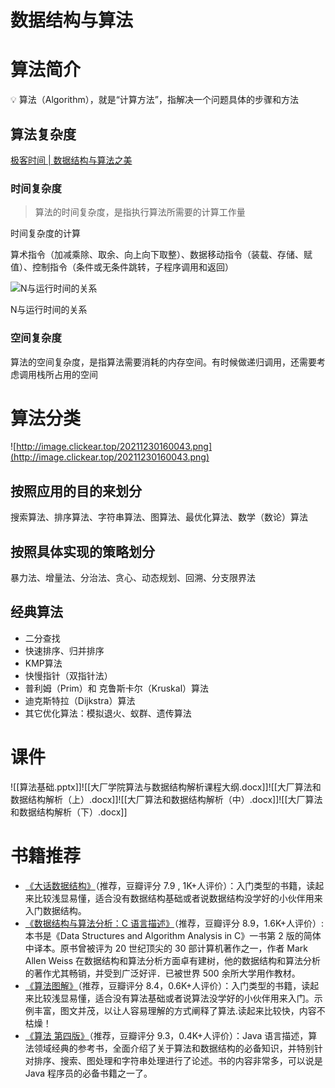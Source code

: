 # 数据结构与算法

# 算法简介

<aside> 💡 算法（Algorithm），就是“计算方法”，指解决一个问题具体的步骤和方法

</aside>

## 算法复杂度
[极客时间 | 数据结构与算法之美](https://book.clickear.top/01-%E6%95%B0%E6%8D%AE%E7%BB%93%E6%9E%84%E4%B8%8E%E7%AE%97%E6%B3%95%E4%B9%8B%E7%BE%8E/02-%E5%85%A5%E9%97%A8%E7%AF%87%20(4%E8%AE%B2)/03%E4%B8%A8%E5%A4%8D%E6%9D%82%E5%BA%A6%E5%88%86%E6%9E%90%EF%BC%88%E4%B8%8A%EF%BC%89%EF%BC%9A%E5%A6%82%E4%BD%95%E5%88%86%E6%9E%90%E3%80%81%E7%BB%9F%E8%AE%A1%E7%AE%97%E6%B3%95%E7%9A%84%E6%89%A7%E8%A1%8C%E6%95%88%E7%8E%87%E5%92%8C%E8%B5%84%E6%BA%90%E6%B6%88%E8%80%97%EF%BC%9F.html)

### 时间复杂度

> 算法的时间复杂度，是指执行算法所需要的计算工作量

时间复杂度的计算

算术指令（加减乘除、取余、向上向下取整）、数据移动指令（装载、存储、赋值）、控制指令（条件或无条件跳转，子程序调用和返回）

![N与运行时间的关系](http://image.clickear.top/20211230155933.png)

N与运行时间的关系

### 空间复杂度

算法的空间复杂度，是指算法需要消耗的内存空间。有时候做递归调用，还需要考虑调用栈所占用的空间

# 算法分类

![http://image.clickear.top/20211230160043.png](http://image.clickear.top/20211230160043.png)

## 按照应用的目的来划分

搜索算法、排序算法、字符串算法、图算法、最优化算法、数学（数论）算法

## 按照具体实现的策略划分

暴力法、增量法、分治法、贪心、动态规划、回溯、分支限界法

## 经典算法

-   二分查找
-   快速排序、归并排序
-   KMP算法
-   快慢指针（双指针法）
-   普利姆（Prim）和 克鲁斯卡尔（Kruskal）算法
-   迪克斯特拉（Dijkstra）算法
-   其它优化算法：模拟退火、蚁群、遗传算法

# 课件

![[算法基础.pptx]]![[大厂学院算法与数据结构解析课程大纲.docx]]![[大厂算法和数据结构解析（上）.docx]]![[大厂算法和数据结构解析（中）.docx]]![[大厂算法和数据结构解析（下）.docx]]
# 书籍推荐

-   [《大话数据结构》](https://book.douban.com/subject/6424904/)（推荐，豆瓣评分 7.9 , 1K+人评价）：入门类型的书籍，读起来比较浅显易懂，适合没有数据结构基础或者说数据结构没学好的小伙伴用来入门数据结构。
-   [《数据结构与算法分析：C 语言描述》](https://book.douban.com/subject/1139426/)（推荐，豆瓣评分 8.9，1.6K+人评价）:本书是《Data Structures and Algorithm Analysis in C》一书第 2 版的简体中译本。原书曾被评为 20 世纪顶尖的 30 部计算机著作之一，作者 Mark Allen Weiss 在数据结构和算法分析方面卓有建树，他的数据结构和算法分析的著作尤其畅销，并受到广泛好评．已被世界 500 余所大学用作教材。
-   [《算法图解》](https://book.douban.com/subject/26979890/)（推荐，豆瓣评分 8.4，0.6K+人评价）：入门类型的书籍，读起来比较浅显易懂，适合没有算法基础或者说算法没学好的小伙伴用来入门。示例丰富，图文并茂，以让人容易理解的方式阐释了算法.读起来比较快，内容不枯燥！
-   [《算法 第四版》](https://book.douban.com/subject/10432347/)（推荐，豆瓣评分 9.3，0.4K+人评价）：Java 语言描述，算法领域经典的参考书，全面介绍了关于算法和数据结构的必备知识，并特别针对排序、搜索、图处理和字符串处理进行了论述。书的内容非常多，可以说是 Java 程序员的必备书籍之一了。